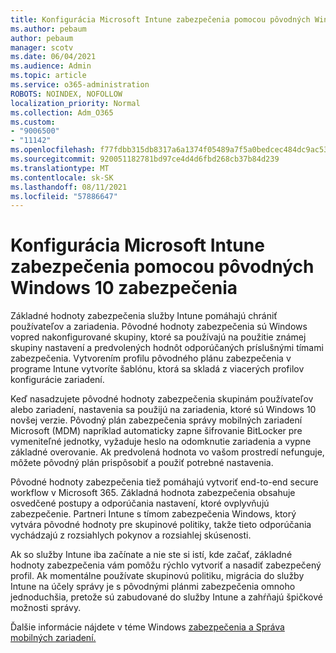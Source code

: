 ```yaml
---
title: Konfigurácia Microsoft Intune zabezpečenia pomocou pôvodných Windows 10 zabezpečenia
ms.author: pebaum
author: pebaum
manager: scotv
ms.date: 06/04/2021
ms.audience: Admin
ms.topic: article
ms.service: o365-administration
ROBOTS: NOINDEX, NOFOLLOW
localization_priority: Normal
ms.collection: Adm_O365
ms.custom:
- "9006500"
- "11142"
ms.openlocfilehash: f77fdbb315db8317a6a1374f05489a7f5a0bedcec484dc9ac53a473098583949
ms.sourcegitcommit: 920051182781bd97ce4d4d6fbd268cb37b84d239
ms.translationtype: MT
ms.contentlocale: sk-SK
ms.lasthandoff: 08/11/2021
ms.locfileid: "57886647"
---
```

# <a name="use-microsoft-intune-security-baselines-to-configure-windows-10-devices"></a>Konfigurácia Microsoft Intune zabezpečenia pomocou pôvodných Windows 10 zabezpečenia

Základné hodnoty zabezpečenia služby Intune pomáhajú chrániť používateľov a zariadenia. Pôvodné hodnoty zabezpečenia sú Windows vopred nakonfigurované skupiny, ktoré sa používajú na použitie známej skupiny nastavení a predvolených hodnôt odporúčaných príslušnými tímami zabezpečenia. Vytvorením profilu pôvodného plánu zabezpečenia v programe Intune vytvoríte šablónu, ktorá sa skladá z viacerých profilov konfigurácie zariadení.

Keď nasadzujete pôvodné hodnoty zabezpečenia skupinám používateľov alebo zariadení, nastavenia sa použijú na zariadenia, ktoré sú Windows 10 novšej verzie. Pôvodný plán zabezpečenia správy mobilných zariadení Microsoft (MDM) napríklad automaticky zapne šifrovanie BitLocker pre vymeniteľné jednotky, vyžaduje heslo na odomknutie zariadenia a vypne základné overovanie. Ak predvolená hodnota vo vašom prostredí nefunguje, môžete pôvodný plán prispôsobiť a použiť potrebné nastavenia.

Pôvodné hodnoty zabezpečenia tiež pomáhajú vytvoriť end-to-end secure workflow v Microsoft 365. Základná hodnota zabezpečenia obsahuje osvedčené postupy a odporúčania nastavení, ktoré ovplyvňujú zabezpečenie. Partneri Intune s tímom zabezpečenia Windows, ktorý vytvára pôvodné hodnoty pre skupinové politiky, takže tieto odporúčania vychádzajú z rozsiahlych pokynov a rozsiahlej skúsenosti.

Ak so služby Intune iba začínate a nie ste si istí, kde začať, základné hodnoty zabezpečenia vám pomôžu rýchlo vytvoriť a nasadiť zabezpečený profil. Ak momentálne používate skupinovú politiku, migrácia do služby Intune na účely správy je s pôvodnými plánmi zabezpečenia omnoho jednoduchšia, pretože sú zabudované do služby Intune a zahŕňajú špičkové možnosti správy.

Ďalšie informácie nájdete v téme Windows [zabezpečenia a Správa](https://docs.microsoft.com/windows/security/threat-protection/windows-security-baselines) [mobilných zariadení.](https://docs.microsoft.com/windows/client-management/mdm/)

